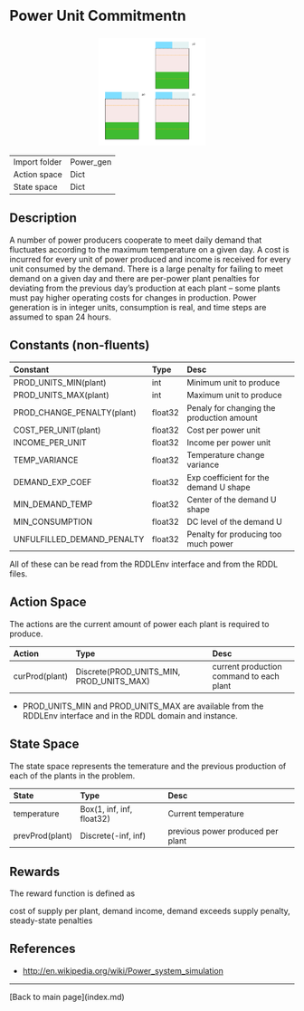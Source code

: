 
<p style="font-size:25px;text-align:left"><b>Power Unit Commitmentn</b></p>

<div style="width:100%;text-align:center;">
  <a href="images/power_gen.gif">
    <img src="images/power_gen.gif" height="190" width="190" />
  </a>
</div>

|       |      |
|:------------------|:------------|
| Import folder     | Power_gen  |
| Action space      | Dict        |
| State space       | Dict        |


## Description

A number of power producers cooperate to meet daily demand that fluctuates according to the maximum temperature on a given day. A cost is incurred for every unit of power produced and income is received for every unit consumed by the demand.
There is a large penalty for failing to meet demand on a given day and there are per-power plant penalties for deviating from the previous day’s production at each plant – some plants must pay higher operating costs for changes in production. Power generation is in integer units, consumption is real, and time steps are assumed to span 24 hours.

## Constants (non-fluents)

| Constant                      | Type             |  Desc                                               |
|:------------------------------|:-----------------|:----------------------------------------------------|
| PROD_UNITS_MIN(plant)         | int              |   Minimum unit to produce   |
| PROD_UNITS_MAX(plant)         | int              |   Maximum unit to produce     |
| PROD_CHANGE_PENALTY(plant)    | float32          |   Penaly for changing the production amount               |
| COST_PER_UNIT(plant)          | float32          |   Cost per power unit                          |
| INCOME_PER_UNIT               | float32          |   Income per power unit                            |
| TEMP_VARIANCE                 | float32          |   Temperature change variance                                |
| DEMAND_EXP_COEF               | float32          |   Exp coefficient for the demand U shape                                |
| MIN_DEMAND_TEMP               | float32          |   Center of the demand U shape                               |
| MIN_CONSUMPTION               | float32          |   DC level of the demand U                                |
| UNFULFILLED_DEMAND_PENALTY    | float32          |   Penalty for producing too much power                               |

All of these can be read from the RDDLEnv interface and from the RDDL files.


## Action Space

The actions are the current amount of power each plant is required to produce.

| Action               | Type             |  Desc                          |
|:---------------------|:-----------------|:-------------------------------|
| curProd(plant)       | Discrete(PROD_UNITS_MIN, PROD_UNITS_MAX)  |  current production command to each plant |

- PROD_UNITS_MIN and PROD_UNITS_MAX are available from the RDDLEnv interface and in the RDDL domain and instance.

## State Space

The state space represents the temerature and the previous production of each of the plants in the problem.

| State                      | Type              |  Desc                                   |
|:---------------------------|:------------------|:----------------------------------------|
| temperature                | Box(1, inf, inf, float32)   | Current temperature                     |
| prevProd(plant)            | Discrete(-inf, inf)   |  previous power produced per plant      |


## Rewards

The reward function is defined as 

cost of supply per plant, demand income, demand exceeds supply penalty, steady-state penalties

## References

- http://en.wikipedia.org/wiki/Power_system_simulation 

<hr>
[Back to main page](index.md)

